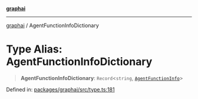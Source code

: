 [**graphai**](../README.md)

***

[graphai](../globals.md) / AgentFunctionInfoDictionary

# Type Alias: AgentFunctionInfoDictionary

> **AgentFunctionInfoDictionary**: `Record`\<`string`, [`AgentFunctionInfo`](AgentFunctionInfo.md)\>

Defined in: [packages/graphai/src/type.ts:181](https://github.com/kawamataryo/graphai/blob/dd469fabd8a117a70d995bd5597c959177f9738c/packages/graphai/src/type.ts#L181)
